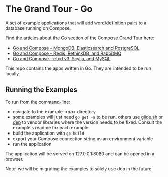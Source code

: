# The Grand Tour - Go

A set of example applications that will add word/definition pairs to a database running on Compose.

Find the articles about the Go section of the Compose Grand Tour here:

* [Go and Compose - MongoDB, Elasticsearch and PostgreSQL](https://www.compose.com/articles/go-and-compose-mongodb-elasticsearch-and-postgresql/)
* [Go and Compose - Redis, RethinkDB, and RabbitMQ](https://www.compose.com/articles/go-and-compose-redis-rethinkdb-and-rabbitmq/)
* [Go and Compose - etcd v3, Scylla, and MySQL](https://www.compose.com/articles/go-and-compose-etcd-v3-scylla-and-mysql/)

This repo contains the apps written in Go. They are intended to be run locally.

## Running the Examples

To run from the command-line:
  * navigate to the example-<_db_> directory
  * some examples will just need `go get -a` to be run, others use [glide.sh](http://glide.sh/) or [dep](https://github.com/golang/dep) to vendor libraries where the version needs to be fixed. Consult the example's readme for each example.
  * build the application with `go build`
  * export your Compose connection string as an environment variable 
  * run the application

The application will be served on 127.0.0.1:8080 and can be opened in a browser.

Note: we will be migrating the examples to solely use dep in the future.
